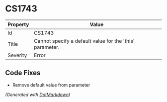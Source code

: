 # CS1743

| Property | Value                                                     |
| -------- | --------------------------------------------------------- |
| Id       | CS1743                                                    |
| Title    | Cannot specify a default value for the 'this' parameter\. |
| Severity | Error                                                     |

## Code Fixes

* Remove default value from parameter

*\(Generated with [DotMarkdown](http://github.com/JosefPihrt/DotMarkdown)\)*